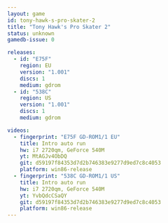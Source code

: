 ```yaml
---
layout: game
id: tony-hawk-s-pro-skater-2
title: "Tony Hawk's Pro Skater 2"
status: unknown
gamedb-issue: 0

releases:
  - id: "E75F"
    region: EU
    version: "1.001"
    discs: 1
    medium: gdrom
  - id: "538C"
    region: US
    version: "1.001"
    discs: 1
    medium: gdrom

videos:
  - fingerprint: "E75F GD-ROM1/1 EU"
    title: Intro auto run
    hw: i7 2720qm, GeForce 540M
    yt: MtAGJv4ObDQ
    git: d59197f84353d7d2b746383e9277d9ed7c8c4053
    platform: win86-release
  - fingerprint: "538C GD-ROM1/1 US"
    title: Intro auto run
    hw: i7 2720qm, GeForce 540M
    yt: YvbQdcCSaQY
    git: d59197f84353d7d2b746383e9277d9ed7c8c4053
    platform: win86-release
---
```

